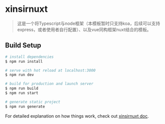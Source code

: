 # xinsirnuxt

> 这是一个将Typescript与node框架（本模板暂时只支持koa，后续可以支持express，或者使用者自行配置）、以及vue同构框架nuxt结合的模板。

## Build Setup

``` bash
# install dependencies
$ npm run install

# serve with hot reload at localhost:3000
$ npm run dev

# build for production and launch server
$ npm run build
$ npm run start

# generate static project
$ npm run generate
```

For detailed explanation on how things work, check out [xinsirnuxt doc](https://blog.holey.cn/article/17e8058ed7c).
